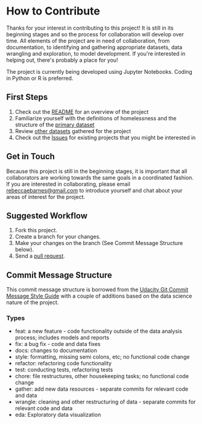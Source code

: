 # How to Contribute
Thanks for your interest in contributing to this project! It is still in its beginning stages and so the process for collaboration will develop over time. All elements of the project are in need of collaboration, from documentation, to identifying and gathering appropriate datasets, data wrangling and exploration, to model development. If you're interested in helping out, there's probably a place for you!

The project is currently being developed using Jupyter Notebooks. Coding in Python or R is preferred.

## First Steps
1. Check out the [README](https://github.com/rebeccaebarnes/Homelessness/blob/master/README.md) for an overview of the project
2. Familiarize yourself with the definitions of homelessness and the structure of the [primary dataset](https://github.com/rebeccaebarnes/Homelessness/blob/master/datasets/homeless-final.csv)
3. Review [other datasets](https://github.com/rebeccaebarnes/Homelessness/tree/master/datasets) gathered for the project
4. Check out the [Issues](https://github.com/rebeccaebarnes/Homelessness/issues) for existing projects that you might be interested in

## Get in Touch
Because this project is still in the beginning stages, it is important that all collaborators are working towards the same goals in a coordinated fashion. If you are interested in collaborating, please email rebeccaebarnes@gmail.com to introduce yourself and chat about your areas of interest for the project.

## Suggested Workflow
1. Fork this project.
2. Create a branch for your changes.
3. Make your changes on the branch (See Commit Message Structure below).
4. Send a [pull request](https://help.github.com/articles/about-pull-requests/).

## Commit Message Structure
This commit message structure is borrowed from the [Udacity Git Commit Message Style Guide](https://udacity.github.io/git-styleguide/) with a couple of additions based on the data science nature of the project.

### Types
- feat: a new feature - code functionality outside of the data analysis process; includes models and reports
- fix: a bug fix - code and data fixes
- docs: changes to documentation
- style: formatting, missing semi colons, etc; no functional code change
- refactor: refactoring code functionality
- test: conducting tests, refactoring tests
- chore: file restructures, other housekeeping tasks; no functional code change
- gather: add new data resources - separate commits for relevant code and data
- wrangle: cleaning and other restructuring of data - separate commits for relevant code and data
- eda: Exploratory data visualization
